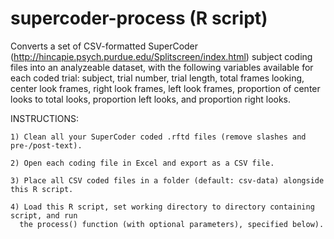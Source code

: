 supercoder-process (R script)
================

Converts a set of CSV-formatted SuperCoder (http://hincapie.psych.purdue.edu/Splitscreen/index.html)
subject coding files into an analyzeable dataset, with the following variables available for each
coded trial: subject, trial number, trial length, total frames looking, center look frames,
right look frames, left look frames, proportion of center looks to total looks, proportion left
looks, and proportion right looks.

INSTRUCTIONS:
	
	1) Clean all your SuperCoder coded .rftd files (remove slashes and pre-/post-text).
	
	2) Open each coding file in Excel and export as a CSV file.
	
	3) Place all CSV coded files in a folder (default: csv-data) alongside this R script.
	
	4) Load this R script, set working directory to directory containing script, and run
      the process() function (with optional parameters), specified below).